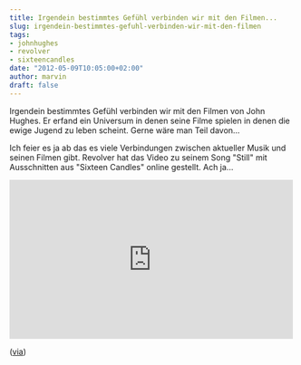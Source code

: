 ```yaml
---
title: Irgendein bestimmtes Gefühl verbinden wir mit den Filmen...
slug: irgendein-bestimmtes-gefuhl-verbinden-wir-mit-den-filmen
tags:
- johnhughes
- revolver
- sixteencandles
date: "2012-05-09T10:05:00+02:00"
author: marvin
draft: false
---
```

Irgendein bestimmtes Gefühl verbinden wir mit den Filmen von John
Hughes. Er erfand ein Universum in denen seine Filme spielen in denen
die ewige Jugend zu leben scheint. Gerne wäre man Teil davon...

Ich feier es ja ab das es viele Verbindungen zwischen aktueller Musik
und seinen Filmen gibt. Revolver hat das Video zu seinem Song "Still"
mit Ausschnitten aus "Sixteen Candles" online gestellt. Ach ja...

<iframe src="https://player.vimeo.com/video/36008795" width="500" height="281" frameborder="0" webkitallowfullscreen mozallowfullscreen allowfullscreen></iframe>

([via](http://knicolai.com/2012/02/03/revolver-still/))